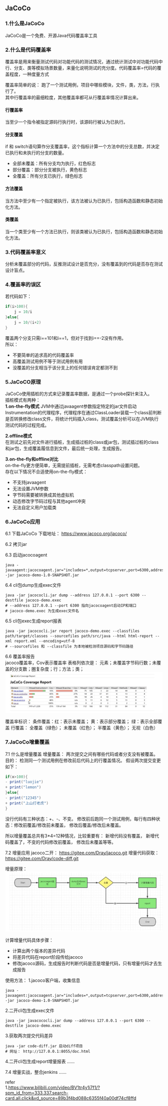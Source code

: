 ## JaCoCo   

### 1.什么是JaCoCo   
JaCoCo是一个免费、开源Java代码覆盖率工具    

### 2.什么是代码覆盖率  
覆盖率是用来衡量测试代码对功能代码的测试情况，通过统计测试中对功能代码中行、分支、类等模拟场景数量，来量化说明测试的充分度。代码覆盖率=代码的覆盖程度，一种度量方式     

覆盖率简单的说： 跑了一个测试用例，项目中哪些模块，文件，类，方法，行执行了。   
其中行覆盖率的最细粒度，其他覆盖率都可从行覆盖率情况计算出来。  

#### 行覆盖率        
当至少一个指令被指定源码行执行时，该源码行被认为已执行。    

#### 分支覆盖   
if 和 switch语句算作分支覆盖率，这个指标计算一个方法中的分支总数，并决定已执行和未执行的分支的数量。  
* 全部未覆盖：所有分支均为执行，红色标志
* 部分覆盖：部分分支被执行，黄色标志
* 全覆盖：所有分支已执行，绿色标志  

#### 方法覆盖   
当方法中至少有一个指定被执行，该方法被认为已执行，包括构造函数和静态初始化方法。    

#### 类覆盖 
当一个类至少有一个方法已执行，则该类被认为已执行，包括构造函数和静态初始化方法。    

### 3.代码覆盖率意义
分析未覆盖部分的代码，反推测试设计是否充分，没有覆盖到的代码是否存在测试设计盲点。  

### 4.覆盖率的误区  
若代码如下：
```java
if(i>100){
    j = 10/i
}else{
    j = 10/(i+2)
}
```
覆盖两个分支只需i==101和i==1，但对于找到i==-2没有作用。  
所以：  
* 不要简单的追求高的代码覆盖率  
* 高覆盖测试用例不等于测试用例有用 
* 没覆盖的分支相当于该分支上的任何错误肯定都测不到  

### 5.JaCoCO原理    
JaCoCo使用插桩的方式来记录覆盖率数据，是通过一个probe探针来注入。  
插桩模式有两种：  
**1.on-the-fly模式**
JVM中通过javaagent参数指定特定的jar文件启动Instrumentation的代理程序，代理程序在通过ClassLoader装载一个class前判断是否转换修改class文件，将统计代码插入class，测试覆盖分析可以在JVM执行测试代码的过程完成。 

**2.offline模式**  
在测试之前先对文件进行插桩，生成插过桩的class或jar包，测试插过桩的class和jar包，生成覆盖履信息到文件，最后统一处理，生成报告。      

**3.on-the-fly和offline对比**  
on-the-fly更方便简单，无需提前插桩，无需考虑classpath设置问题。  
存在以下情况不合适使用on-the-fly模式：  
* 不支持javaagent 
* 无法设置JVM参数 
* 字节码需要被转换成其他虚拟机 
* 动态修改字节码过程与其他agent冲突  
* 无法自定义用户加载类 

### 6.JaCoCo应用    
6.1 下载JaCoCo
下载地址： https://www.jacoco.org/jacoco/   

6.2 拷贝jar  

6.3 启动jacocoagent 
```shell
java -javaagent:jacocoagent.jar="includes=*,output=tcpserver,port=6300,address=localhost,append=true" -jar jacoco-demo-1.0-SNAPSHOT.jar 
```

6.4 cli包dump生成exec文件 
```shell
java -jar jacococli.jar dump --address 127.0.0.1 --port 6300 --destfile jacoco-demo.exec 
# --address 127.0.0.1 --port 6300 指向jacocoagent启动IP和端口   
# jacoco-demo.exec 为生成exec文件名 
```

6.5 cli包exec生成report报表 
```shell
java -jar jacococli.jar report jacoco-demo.exec --classfiles path/target/classes --sourcefiles path/src/java --html html-report --xml report.xml --encoding=utf-8 
# --sourcefiles 和 --classfile 为本地被检测项目源码和字节码路径 
```

6.6 覆盖率报告  
jacoco覆盖率，Cov表示覆盖率 
表格列依次是： 元素；未覆盖字节码行数；未覆盖的分支数；圈复杂度；行；方法；类； 
![jacoco01](images/jacoco01.png)        

覆盖率标识： 
条件覆盖：红：表示未覆盖； 黄：表示部分覆盖； 绿：表示全部覆盖 
行覆盖： 全覆盖（绿色）； 未覆盖（红色）； 半覆盖（黄色）； 无视（白色）    


### 7.JaCoCo增量覆盖  
7.1 什么是增量覆盖 
增量覆盖： 两次提交之间有哪些代码或者分支没有被覆盖。 
目的： 检测同一个测试用例在修改前后代码上的行覆盖情况。 
假设两次提交变更如下： 
```java
if(x>100){
- print("luojie")
+ print("lemon")
}else{
- print("12345")
+ print("上山打老虎") 
}
```
没行代码有三种状态：+、-、不变。 
修改前后跑同一个测试用例，每行有四种状态：修改前覆盖/修改前未覆盖， 修改后覆盖/修改后未覆盖。 

所以增量覆盖总共有3*4=12种情况，比较重要有： 新增代码没有覆盖， 新增代码覆盖了，不变的代码修改前覆盖， 修改后未覆盖等等。 

7.2 增量应用 
jacoco二开： https://gitee.com/Dray/jacoco.git 
增量代码获取： https://gitee.com/Dray/code-diff.git  

增量原理：  
![jacoco02](images/jacoco02.png) 

计算增量代码具体步骤： 
* 计算出两个版本的差异代码 
* 将差异代码在report阶段传给jacoco 
* 修改jacoco源码，生成报告时判断代码是否是增量代码，只有增量代码才去生成报告 

使用方法： 
1.jacoco客户端，收集信息 
```shell
java -javaagent:jacocoagent.jar="includes=*,output=tcpserver,port=6300,address=localhost,append=true" -jar jacoco-demo-1.0-SNAPSHOT.jar
```

2.二开cli包生成exec文件 
```shell
java -jar javacococli.jar dump --address 127.0.0.1 --port 6300 --destfile jacoco-demo.exec  
```

3.获取两次提交代码差异 
```shell
java -jar code-diff.jar 启动diff项目 
# 网址： http://127.0.0.1:8055/doc.html 
```

4.二开cli包生成report增量报表 
......

7.4 增量实战，整合jenkins 
......



refer   
1.https://www.bilibili.com/video/BV1tr4y1i7f1/?spm_id_from=333.337.search-card.all.click&vd_source=89b3f4bd088c6355f40a00df74cf8ffd 